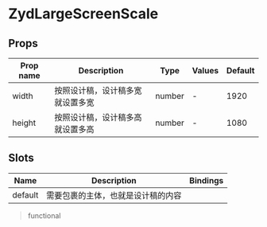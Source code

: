 # ZydLargeScreenScale

<ClientOnly>
<CodePreview>
<template slot="preview">
该组件为全屏模式，暂不支持展示
</template>
<template slot="code">

```vue
<template>
  <ZydLargeScreenScale width="1980" height="1080">
    <div class="content">我是内容</div>
  </ZydLargeScreenScale>
</template>

<script>
import { ZydLargeScreenScale } from 'zyd-design';

export default {
  components: {
    ZydLargeScreenScale,
  },
};
</script>

<style lang="scss" scoped>
.content {
  width: 100%;
  height: 100%;
  background: #ccc;
  z-index: 0;
}
</style>
```

</template>
</CodePreview>
</ClientOnly>

## Props

| Prop name | Description                      | Type   | Values | Default |
| --------- | -------------------------------- | ------ | ------ | ------- |
| width     | 按照设计稿，设计稿多宽就设置多宽 | number | -      | 1920    |
| height    | 按照设计稿，设计稿多高就设置多高 | number | -      | 1080    |

## Slots

| Name    | Description                        | Bindings |
| ------- | ---------------------------------- | -------- |
| default | 需要包裹的主体，也就是设计稿的内容 |          |

> functional
